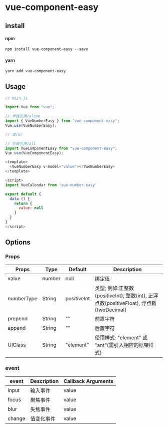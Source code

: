 # vue-component-easy

## install

#### npm

```diff
npm install vue-component-easy --save
```

#### yarn

```diff
yarn add vue-component-easy
```

## Usage

```js
// main.js

import Vue from "vue";

// 单独引用/alone
import { VueNumberEasy } from "vue-component-easy";
Vue.use(VueNumberEasy);

// 或/or

// 全部引用/all
import VueComponentEasy from "vue-component-easy";
Vue.use(VueComponentEasy);
```

```js
<template>
  <VueNumberEasy v-model="value"></VueNumberEasy>
</template>

<script>
import VueCalendar from 'vue-number-easy'

export default {
  data () {
    return {
      value: null
    }
  }
}
</script>
```

## Options

### Props

| Props      | Type   | Default     | Description                                                                            |
| ---------- | ------ | ----------- | -------------------------------------------------------------------------------------- |
| value      | number | null        | 绑定值                                                                                 |
| numberType | String | positiveInt | 类型; 例如:正整数(positiveInt), 整数(int), 正浮点数(positiveFloat), 浮点数(twoDecimal) |
| prepend    | String | ""          | 前置字符                                                                               |
| append     | String | ""          | 后置字符                                                                               |
| UIClass    | String | "element"   | 使用样式: "element" 或 "ant"(需引入相应的框架样式)                                     |

### event

| event  | Description | Callback Arguments |
| ------ | ----------- | ------------------ |
| input  | 输入事件    | value              |
| focus  | 聚焦事件    | value              |
| blur   | 失焦事件    | value              |
| change | 值变化事件  | value              |
